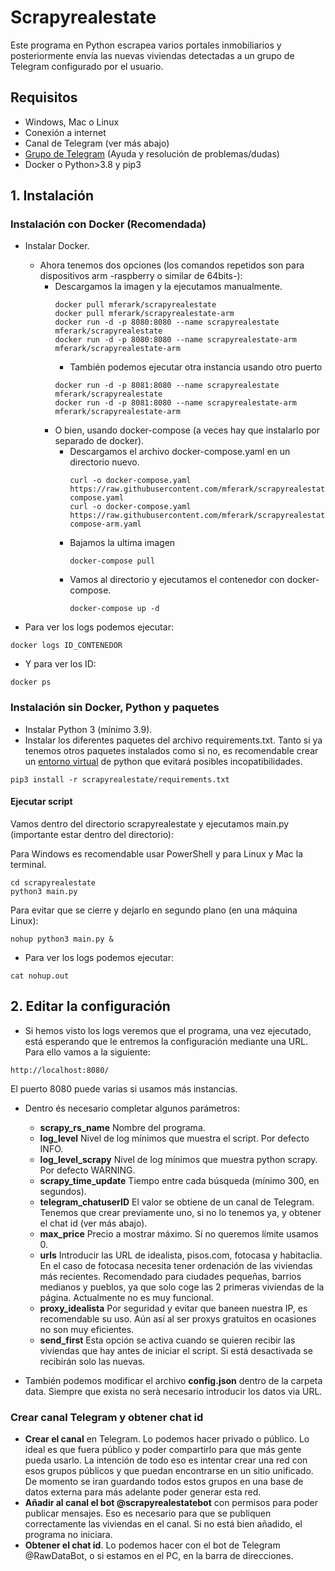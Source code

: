 # Scrapyrealestate

Este programa en Python escrapea varios portales inmobiliarios y posteriormente envía las nuevas viviendas detectadas a un grupo de Telegram configurado por el usuario.

## Requisitos

- Windows, Mac o Linux
- Conexión a internet
- Canal de Telegram (ver más abajo)
- <a href="https://t.me/scrapyrealestate">Grupo de Telegram</a> (Ayuda y resolución de problemas/dudas)
- Docker o Python>3.8 y pip3

## 1. Instalación
### Instalación con Docker (Recomendada)
- Instalar Docker.
  - Ahora tenemos dos opciones (los comandos repetidos son para dispositivos arm -raspberry o similar de 64bits-):
    - Descargamos la imagen y la ejecutamos manualmente.
      ```
      docker pull mferark/scrapyrealestate
      docker pull mferark/scrapyrealestate-arm
      docker run -d -p 8080:8080 --name scrapyrealestate mferark/scrapyrealestate
      docker run -d -p 8080:8080 --name scrapyrealestate-arm mferark/scrapyrealestate-arm
      ```
      - También podemos ejecutar otra instancia usando otro puerto
      ```
      docker run -d -p 8081:8080 --name scrapyrealestate mferark/scrapyrealestate
      docker run -d -p 8081:8080 --name scrapyrealestate-arm mferark/scrapyrealestate-arm
      ```
    - O bien, usando docker-compose (a veces hay que instalarlo por separado de docker).
      - Descargamos el archivo docker-compose.yaml en un directorio nuevo.
        ```
        curl -o docker-compose.yaml https://raw.githubusercontent.com/mferark/scrapyrealestate/master/docker-compose.yaml
        curl -o docker-compose.yaml https://raw.githubusercontent.com/mferark/scrapyrealestate/master/docker-compose-arm.yaml
        ```
      - Bajamos la ultima imagen
        ```
        docker-compose pull
        ```
      - Vamos al directorio y ejecutamos el contenedor con docker-compose.
        ```
        docker-compose up -d
        ```
    
- Para ver los logs podemos ejecutar:
```
docker logs ID_CONTENEDOR
```
- Y para ver los ID:
```
docker ps
```

### Instalación sin Docker, Python y paquetes
- Instalar Python 3 (mínimo 3.9).
- Instalar los diferentes paquetes del archivo requirements.txt. Tanto si ya tenemos otros paquetes instalados como si no, es recomendable crear un <a href="https://docs.python.org/es/3/tutorial/venv.html">entorno virtual</a> de python que evitará posibles incopatibilidades.
```
pip3 install -r scrapyrealestate/requirements.txt
```

#### Ejecutar script 
Vamos dentro del directorio scrapyrealestate y ejecutamos main.py (importante estar dentro del directorio):

Para Windows es recomendable usar PowerShell y para Linux y Mac la terminal.
```
cd scrapyrealestate
python3 main.py
```
Para evitar que se cierre y dejarlo en segundo plano (en una máquina Linux):

```
nohup python3 main.py &
```
- Para ver los logs podemos ejecutar:
```
cat nohup.out
```

## 2. Editar la configuración

- Si hemos visto los logs veremos que el programa, una vez ejecutado, está esperando que le entremos la configuración mediante una URL. Para ello vamos a la siguiente:
```
http://localhost:8080/ 
```
El puerto 8080 puede varias si usamos más instancias.

- Dentro és necesario completar algunos parámetros:
  - **scrapy_rs_name** Nombre del programa.
  - **log_level** Nivel de log mínimos que muestra el script. Por defecto INFO.
  - **log_level_scrapy** Nivel de log mínimos que muestra python scrapy. Por defecto WARNING.
  - **scrapy_time_update** Tiempo entre cada búsqueda (mínimo 300, en segundos).
  - **telegram_chatuserID** El valor se obtiene de un canal de Telegram. Tenemos que crear previamente uno, si no lo tenemos ya, y obtener el chat id (ver más abajo).
  - **max_price** Precio a mostrar máximo. Sí no queremos límite usamos 0.
  - **urls** Introducir las URL de idealista, pisos.com, fotocasa y habitaclia. En el caso de fotocasa necesita tener ordenación de las viviendas más recientes. Recomendado para ciudades pequeñas, barrios medianos y pueblos, ya que solo coge las 2 primeras viviendas de la página. Actualmente no es muy funcional.
  - **proxy_idealista** Por seguridad y evitar que baneen nuestra IP, es recomendable su uso. Aún así al ser proxys gratuitos en ocasiones no son muy eficientes.
  - **send_first** Esta opción se activa cuando se quieren recibir las viviendas que hay antes de iniciar el script. Si está desactivada se recibirán solo las nuevas.


- También podemos modificar el archivo **config.json** dentro de la carpeta data. Siempre que exista no serà necesario introducir los datos via URL.

### Crear canal Telegram y obtener chat id
- **Crear el canal** en Telegram. Lo podemos hacer privado o público. Lo ideal es que fuera público y poder compartirlo para que más gente pueda usarlo. La intención de todo eso es intentar crear una red con esos grupos públicos y que puedan encontrarse en un sitio unificado. De momento se iran guardando todos estos grupos en una base de datos externa para más adelante poder generar esta red.
- **Añadir al canal el bot @scrapyrealestatebot** con permisos para poder publicar mensajes. Eso es necesario para que se publiquen correctamente las viviendas en el canal. Si no está bien añadido, el programa no iniciara.
- **Obtener el chat id**. Lo podemos hacer con el bot de Telegram @RawDataBot, o si estamos en el PC, en la barra de direcciones.